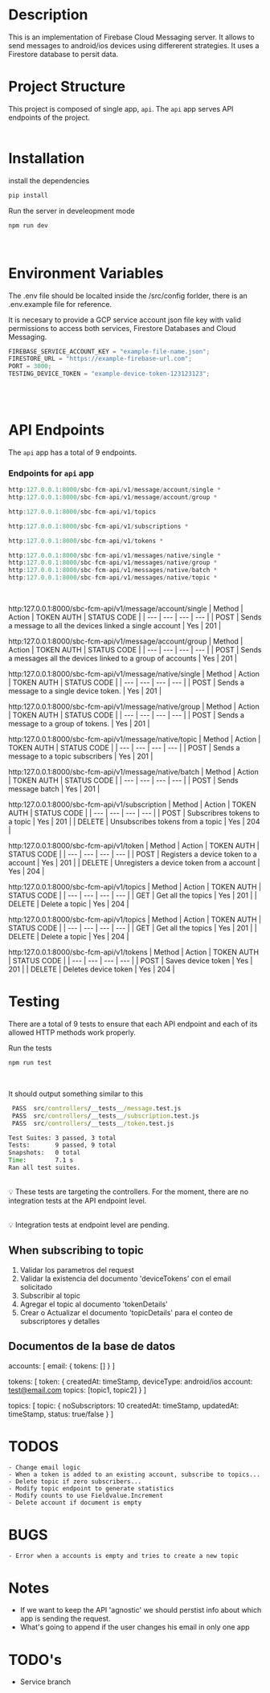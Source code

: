 # Description

This is an implementation of Firebase Cloud Messaging server. It allows to send messages to android/ios devices using differerent strategies. It uses a Firestore database to persit data.

# Project Structure

This project is composed of single app, `api`. The `api` app serves API endpoints of the project.
<br> <br>

# Installation

install the dependencies

```jsx
pip install

```

Run the server in develeopment mode

```jsx
npm run dev
```

<br>

# Environment Variables

The .env file should be localted inside the /src/config forlder, there is an .env.example file for reference.

It is necesary to provide a GCP service account json file key with valid permissions to access both services, Firestore Databases and Cloud Messaging. <br>

```jsx
FIREBASE_SERVICE_ACCOUNT_KEY = "example-file-name.json";
FIRESTORE_URL = "https://example-firebase-url.com";
PORT = 3000;
TESTING_DEVICE_TOKEN = "example-device-token-123123123";
```

<br> <br>

# API Endpoints

The `api` app has a total of 9 endpoints.

### Endpoints for `api` app

```jsx
http:127.0.0.1:8000/sbc-fcm-api/v1/message/account/single *
http:127.0.0.1:8000/sbc-fcm-api/v1/message/account/group *

http:127.0.0.1:8000/sbc-fcm-api/v1/topics

http:127.0.0.1:8000/sbc-fcm-api/v1/subscriptions *

http:127.0.0.1:8000/sbc-fcm-api/v1/tokens *

http:127.0.0.1:8000/sbc-fcm-api/v1/messages/native/single *
http:127.0.0.1:8000/sbc-fcm-api/v1/messages/native/group *
http:127.0.0.1:8000/sbc-fcm-api/v1/messages/native/batch *
http:127.0.0.1:8000/sbc-fcm-api/v1/messages/native/topic *
```

<br>

http:127.0.0.1:8000/sbc-fcm-api/v1/message/account/single
| Method | Action | TOKEN AUTH | STATUS CODE |
| --- | --- | --- | --- |
| POST | Sends a message to all the devices linked a single account | Yes | 201 |
<br>

http:127.0.0.1:8000/sbc-fcm-api/v1/message/account/group
| Method | Action | TOKEN AUTH | STATUS CODE |
| --- | --- | --- | --- |
| POST | Sends a messages all the devices linked to a group of accounts | Yes | 201 |
<br>

http:127.0.0.1:8000/sbc-fcm-api/v1/message/native/single
| Method | Action | TOKEN AUTH | STATUS CODE |
| --- | --- | --- | --- |
| POST | Sends a message to a single device token. | Yes | 201 |
<br>

http:127.0.0.1:8000/sbc-fcm-api/v1/message/native/group
| Method | Action | TOKEN AUTH | STATUS CODE |
| --- | --- | --- | --- |
| POST | Sends a message to a group of tokens. | Yes | 201 |
<br>

http:127.0.0.1:8000/sbc-fcm-api/v1/message/native/topic
| Method | Action | TOKEN AUTH | STATUS CODE |
| --- | --- | --- | --- |
| POST | Sends a message to a topic subscribers | Yes | 201 |
<br>

http:127.0.0.1:8000/sbc-fcm-api/v1/message/native/batch
| Method | Action | TOKEN AUTH | STATUS CODE |
| --- | --- | --- | --- |
| POST | Sends message batch | Yes | 201 |
<br>

http:127.0.0.1:8000/sbc-fcm-api/v1/subscription
| Method | Action | TOKEN AUTH | STATUS CODE |
| --- | --- | --- | --- |
| POST | Subscribres tokens to a topic | Yes | 201 |
| DELETE | Unsubscribes tokens from a topic | Yes | 204 |
<br>

http:127.0.0.1:8000/sbc-fcm-api/v1/token
| Method | Action | TOKEN AUTH | STATUS CODE |
| --- | --- | --- | --- |
| POST | Registers a device token to a account | Yes | 201 |
| DELETE | Unregisters a device token from a account | Yes | 204 |
<br>

http:127.0.0.1:8000/sbc-fcm-api/v1/topics
| Method | Action | TOKEN AUTH | STATUS CODE |
| --- | --- | --- | --- |
| GET | Get all the topics | Yes | 201 |
| DELETE | Delete a topic | Yes | 204 |
<br>

http:127.0.0.1:8000/sbc-fcm-api/v1/topics
| Method | Action | TOKEN AUTH | STATUS CODE |
| --- | --- | --- | --- |
| GET | Get all the topics | Yes | 201 |
| DELETE | Delete a topic | Yes | 204 |
<br>

http:127.0.0.1:8000/sbc-fcm-api/v1/tokens
| Method | Action | TOKEN AUTH | STATUS CODE |
| --- | --- | --- | --- |
| POST | Saves device token | Yes | 201 |
| DELETE | Deletes device token | Yes | 204 |
<br>

# Testing

There are a total of 9 tests to ensure that each API endpoint and each of its allowed HTTP methods work properly.
<br>

Run the tests

```jsx
npm run test
```

<br>

It should output something similar to this

```cmd
 PASS  src/controllers/__tests__/message.test.js
 PASS  src/controllers/__tests__/subscription.test.js
 PASS  src/controllers/__tests__/token.test.js

Test Suites: 3 passed, 3 total
Tests:       9 passed, 9 total
Snapshots:   0 total
Time:        7.1 s
Ran all test suites.
```

<br>

<aside>💡 These tests are targeting the controllers. For the moment, there are no integration tests at the API endpoint level.
<br>
<br>

💡 Integration tests at endpoint level are pending.

</aside>

## When subscribing to topic

1.  Validar los parametros del request
2.  Validar la existencia del documento 'deviceTokens' con el email solicitado
3.  Subscribir al topic
4.  Agregar el topic al documento 'tokenDetails'
5.  Crear o Actualizar el documento 'topicDetails' para el conteo de subscriptores y detalles

## Documentos de la base de datos

accounts: [
email: {
tokens: []
}
]

tokens: [
token: {
createdAt: timeStamp,
deviceType: android/ios
account: test@email.com
topics: [topic1, topic2]
}
]

topics: [
topic: {
noSubscriptors: 10
createdAt: timeStamp,
updatedAt: timeStamp,
status: true/false
}
]

# TODOS

    - Change email logic
    - When a token is added to an existing account, subscribe to topics...
    - Delete topic if zero subscribers...
    - Modify topic endpoint to generate statistics
    - Modify counts to use Fieldvalue.Increment
    - Delete account if document is empty

# BUGS

    - Error when a accounts is empty and tries to create a new topic

# Notes

- If we want to keep the API 'agnostic' we should perstist info about which app is sending the request.
- What's going to append if the user changes his email in only one app

# TODO's

- Service branch
